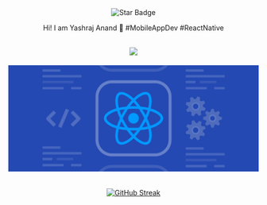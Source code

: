 <div align="center">
<img src="https://img.shields.io/static/v1?label=%F0%9F%8C%9F&message=Let's%20Make%20It%20Work!&style=style=flat&color=8A2BE2" alt="Star Badge"/>

<br/>
  
<p align="center">
  Hi! I am Yashraj Anand 🌌 #MobileAppDev #ReactNative
</p>

<br/>

<div align="center">
  <a href="https://github.com/YASH-TRONX">
    <img src="https://skillicons.dev/icons?i=js,react,androidstudio,nodejs,figma,git,github,java,mysql,postman,stackoverflow,vscode" />
  </a>
</div>

<br>
<!-- border-radius is not working -->
<div align="center">
  <img src="assets/wallpaper_new.png" alt="Wallpaper" width="835">
</div>

<br>

<p align="center">
<a href="https://github.com/YASH-TRONX"><img src="https://streak-stats.demolab.com?user=YASH-TRONX&theme=highcontrast&hide_border=true&border_radius=15&date_format=j%20M%5B%20Y%5D&card_width=835" alt="GitHub Streak" /></a>
</p>
